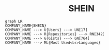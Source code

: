 <h1 align="center">SHEIN</h1>

```mermaid
graph LR
COMPANY_NAME{SHEIN}
COMPANY_NAME ---> U{Users} ---> UN[17]
COMPANY_NAME ---> R{Repositories} ---> RN[342]
COMPANY_NAME ---> G{Gists} ---> GN[764]
COMPANY_NAME ---> ML{Most Used<br>Languages}
```
